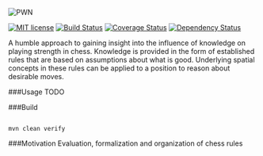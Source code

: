 ![PWN](https://raw.githubusercontent.com/lmbrs/pwn/master/pwn-ui/src/main/resources/ui/logo.png)

[![MIT license](http://img.shields.io/badge/license-MIT-brightgreen.svg)](https://github.com/lmbrs/pwn/blob/master/LICENSE.md) [![Build Status](https://travis-ci.org/lmbrs/pwn.svg?branch=master)](https://travis-ci.org/lmbrs/pwn) [![Coverage Status](https://coveralls.io/repos/github/lmbrs/pwn/badge.svg?branch=master)](https://coveralls.io/github/lmbrs/pwn?branch=master) [![Dependency Status](https://www.versioneye.com/user/projects/575ae24b7757a0003bd4bfc5/badge.svg)](https://www.versioneye.com/user/projects/575ae24b7757a0003bd4bfc5) 

A humble approach to gaining insight into the influence of knowledge on playing strength in chess. Knowledge is provided in the form of established rules that are based on assumptions about what is good. Underlying spatial concepts in these rules can be applied to a position to reason about desirable moves.

###Usage
TODO

###Build
```

mvn clean verify

```

###Motivation
Evaluation, formalization and organization of chess rules
